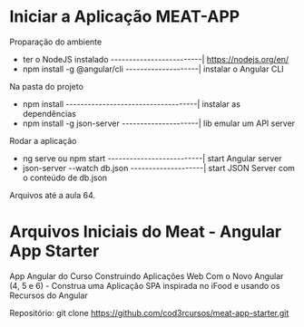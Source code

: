 ﻿# Iniciar a Aplicação MEAT-APP

Proparação do ambiente
- ter o NodeJS instalado -------------------------| https://nodejs.org/en/
- npm install -g @angular/cli --------------------| instalar o Angular CLI

Na pasta do projeto
- npm install ------------------------------------| instalar as dependências
- npm install -g json-server ---------------------| lib emular um API server

Rodar a aplicação
- ng serve ou npm start --------------------------| start Angular server
- json-server --watch db.json --------------------| start JSON Server com o conteúdo de db.json

Arquivos até a aula 64.

# Arquivos Iniciais do Meat - Angular App Starter

App Angular do Curso Construindo Aplicações Web Com o Novo Angular (4, 5 e 6) - Construa uma Aplicação SPA inspirada no iFood e usando os Recursos do Angular

Repositório:
git clone https://github.com/cod3rcursos/meat-app-starter.git
